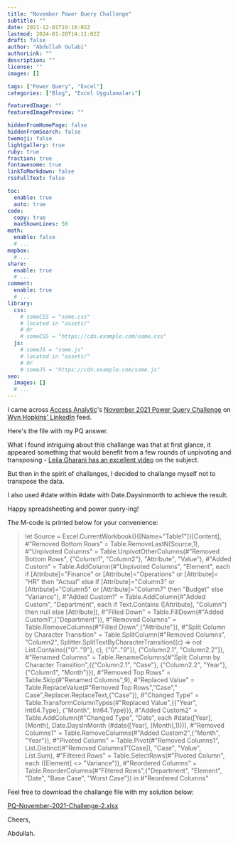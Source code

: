 ```yaml
---
title: "November Power Query Challenge"
subtitle: ""
date: 2021-12-01T19:16:02Z
lastmod: 2024-01-20T14:11:02Z
draft: false
author: "Abdullah Gulabi"
authorLink: ""
description: ""
license: ""
images: []

tags: ["Power Query", "Excel"]
categories: ["Blog", "Excel Uygulamaları"]

featuredImage: ""
featuredImagePreview: ""

hiddenFromHomePage: false
hiddenFromSearch: false
twemoji: false
lightgallery: true
ruby: true
fraction: true
fontawesome: true
linkToMarkdown: false
rssFullText: false

toc:
  enable: true
  auto: true
code:
  copy: true
  maxShownLines: 50
math:
  enable: false
  # ...
mapbox:
  # ...
share:
  enable: true
  # ...
comment:
  enable: true
  # ...
library:
  css:
    # someCSS = "some.css"
    # located in "assets/"
    # Or
    # someCSS = "https://cdn.example.com/some.css"
  js:
    # someJS = "some.js"
    # located in "assets/"
    # Or
    # someJS = "https://cdn.example.com/some.js"
seo:
  images: []
  # ...
---
```


I came across [Access Analytic](https://accessanalytic.com.au)'s [November 2021 Power Query Challenge](https://accessanalytic.com.au/november-power-query-challenge/#) on [Wyn Hopkins' LinkedIn](https://www.linkedin.com/in/wynhopkins/) feed.
<!--more-->

Here's the file with my PQ answer.

What I found intriguing about this challange was that at first glance, it appeared something that would benefit from a few rounds of unpivoting and transposing - [Leila Gharani has an excellent video](https://www.youtube.com/watch?v=QbRgeskSn0U) on the subject.

But then in the spirit of challanges, I decided to challange myself not to transpose the data. 

I also used #date within #date with Date.Daysinmonth to achieve the result.

Happy spreadsheeting and power query-ing!

The M-code is printed below for your convenience:

>	let
>    Source = Excel.CurrentWorkbook(){[Name="Table1"]}[Content],
>    #"Removed Bottom Rows" = Table.RemoveLastN(Source,1),
>    #"Unpivoted Columns" = Table.UnpivotOtherColumns(#"Removed Bottom Rows", {"Column1", "Column2"}, "Attribute", "Value"),
>    #"Added Custom" = Table.AddColumn(#"Unpivoted Columns", "Element", each if [Attribute]="Finance" or [Attribute]="Operations" or [Attribute]= "HR" then "Actual" else if [Attribute]="Column3" or [Attribute]="Column5" or [Attribute]="Column7" then "Budget" else "Variance"), 
>    #"Added Custom1" = Table.AddColumn(#"Added Custom", "Department", each if Text.Contains ([Attribute], "Column") then null else [Attribute]),
>    #"Filled Down" = Table.FillDown(#"Added Custom1",{"Department"}),
>    #"Removed Columns" = Table.RemoveColumns(#"Filled Down",{"Attribute"}),
>    #"Split Column by Character Transition" = Table.SplitColumn(#"Removed Columns", "Column2", Splitter.SplitTextByCharacterTransition((c) => not List.Contains({"0".."9"}, c), {"0".."9"}), {"Column2.1", "Column2.2"}),
>    #"Renamed Columns" = Table.RenameColumns(#"Split Column by Character Transition",{{"Column2.1", "Case"}, {"Column2.2", "Year"}, {"Column1", "Month"}}),
>    #"Removed Top Rows" = Table.Skip(#"Renamed Columns",9),
>    #"Replaced Value" = Table.ReplaceValue(#"Removed Top Rows","Case"," Case",Replacer.ReplaceText,{"Case"}),
>    #"Changed Type" = Table.TransformColumnTypes(#"Replaced Value",{{"Year", Int64.Type}, {"Month", Int64.Type}}),
>    #"Added Custom2" = Table.AddColumn(#"Changed Type", "Date", each #date([Year], [Month], Date.DaysInMonth (#date([Year], [Month],1)))),
>    #"Removed Columns1" = Table.RemoveColumns(#"Added Custom2",{"Month", "Year"}),
>    #"Pivoted Column" = Table.Pivot(#"Removed Columns1", List.Distinct(#"Removed Columns1"[Case]), "Case", "Value", List.Sum),
>    #"Filtered Rows" = Table.SelectRows(#"Pivoted Column", each ([Element] <> "Variance")),
>    #"Reordered Columns" = Table.ReorderColumns(#"Filtered Rows",{"Department", "Element", "Date", "Base Case", "Worst Case"}) 
>    in
>    #"Reordered Columns"
    
Feel free to download the challange file with my solution below:

[PQ-November-2021-Challenge-2.xlsx](PQ-November-2021-Challenge-2.xlsx)

Cheers,

Abdullah.